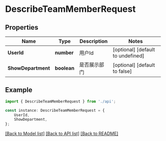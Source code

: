 # DescribeTeamMemberRequest


## Properties

Name | Type | Description | Notes
------------ | ------------- | ------------- | -------------
**UserId** | **number** | 用户Id | [optional] [default to undefined]
**ShowDepartment** | **boolean** | 是否展示部门 | [optional] [default to false]

## Example

```typescript
import { DescribeTeamMemberRequest } from './api';

const instance: DescribeTeamMemberRequest = {
    UserId,
    ShowDepartment,
};
```

[[Back to Model list]](../README.md#documentation-for-models) [[Back to API list]](../README.md#documentation-for-api-endpoints) [[Back to README]](../README.md)
